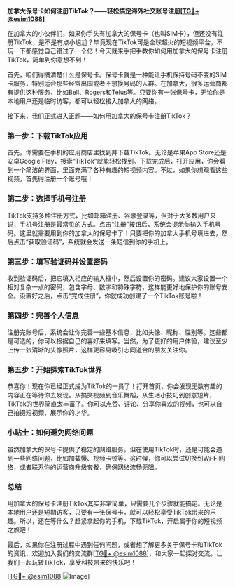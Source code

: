 **加拿大保号卡如何注册TikTok？——轻松搞定海外社交账号注册[[TG💪+ @esim1088](https://t.me/s/esim1088)]**

在加拿大的小伙伴们，如果你手头有加拿大的保号卡（也叫SIM卡），但还没有注册TikTok，是不是有点小尴尬？毕竟现在TikTok可是全球超火的短视频平台，不玩一下都感觉自己错过了一个亿！今天就来手把手教你如何用加拿大的保号卡注册TikTok，简单到你意想不到！

首先，咱们得搞清楚什么是保号卡。保号卡就是一种能让手机保持号码不变的SIM卡服务，特别适合那些经常出国或者不想换号码的人群。在加拿大，很多运营商都有提供这种服务，比如Bell、Rogers和Telus等。只要你有一张保号卡，无论你是本地用户还是临时访客，都可以轻松接入加拿大的网络。

接下来，我们正式进入正题——如何用加拿大的保号卡注册TikTok？

### 第一步：下载TikTok应用

首先，你需要在手机的应用商店里找到并下载TikTok。无论是苹果App Store还是安卓Google Play，搜索“TikTok”就能轻松找到。下载完成后，打开应用，你会看到一个简洁的界面，里面充满了各种有趣的短视频内容。不过，如果你想观看这些视频，首先得注册一个账号哦！

### 第二步：选择手机号注册

TikTok支持多种注册方式，比如邮箱注册、谷歌登录等，但对于大多数用户来说，手机号注册是最常见的方式。点击“注册”按钮后，系统会提示你输入手机号码。这里就需要用到你的加拿大的保号卡了！只要把你的加拿大手机号填进去，然后点击“获取验证码”，系统就会发送一条短信到你的手机上。

### 第三步：填写验证码并设置密码

收到验证码后，把它填入相应的输入框中，然后设置你的密码。建议大家设置一个相对复杂一点的密码，包含字母、数字和特殊字符，这样能更好地保护你的账号安全。设置好之后，点击“完成注册”，你就成功创建了一个TikTok账号啦！

### 第四步：完善个人信息

注册完账号后，系统会让你完善一些基本信息，比如头像、昵称、性别等。这些都是可选的，你可以根据自己的喜好来填写。当然，为了更好的用户体验，建议至少上传一张清晰的头像照片，这样更容易吸引志同道合的朋友关注你。

### 第五步：开始探索TikTok世界

恭喜你！现在你已经正式成为TikTok的一员了！打开首页，你会发现无数有趣的内容正在等待你去发现。从搞笑视频到音乐舞蹈，从生活小技巧到创意短片，TikTok的世界简直太丰富了。你可以点赞、评论、分享你喜欢的视频，也可以自己拍摄短视频，展示你的才华。

### 小贴士：如何避免网络问题

虽然加拿大的保号卡提供了稳定的网络服务，但在使用TikTok时，还是可能会遇到一些网络问题，比如加载慢、视频卡顿等。这时候，你可以尝试切换到Wi-Fi网络，或者联系你的运营商升级套餐，确保网络流畅无阻。

### 总结

用加拿大的保号卡注册TikTok其实非常简单，只需要几个步骤就能搞定。无论是本地用户还是短期访客，只要有一张保号卡，就可以轻松享受TikTok带来的乐趣。所以，还在等什么？赶紧拿起你的手机，下载TikTok，开启属于你的短视频之旅吧！

最后，如果你在注册过程中遇到任何问题，或者想了解更多关于保号卡和TikTok的资讯，欢迎加入我们的交流群[[TG💪+ @esim1088](https://t.me/s/esim1088)]，和大家一起探讨交流。让我们一起玩转TikTok，享受科技带来的快乐吧！

[[TG💪+ @esim1088](https://t.me/s/esim1088) ![Image](https://i.postimg.cc/4NQfJmqS/Snipaste-2025-05-13-00-14-12.png)]